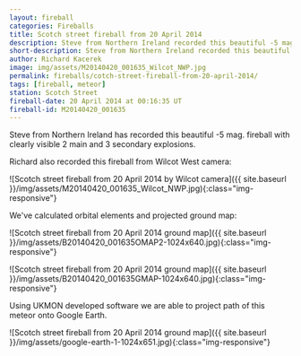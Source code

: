 ```yaml
---
layout: fireball
categories: Fireballs
title: Scotch street fireball from 20 April 2014
description: Steve from Northern Ireland recorded this beautiful -5 mag fireball with clearly visible 2 main and 3 secondary explosions
short-description: Steve from Northern Ireland recorded this beautiful -5 mag fireball with explosions
author: Richard Kacerek
image: img/assets/M20140420_001635_Wilcot_NWP.jpg
permalink: fireballs/cotch-street-fireball-from-20-april-2014/
tags: [fireball, meteor]
station: Scotch Street
fireball-date: 20 April 2014 at 00:16:35 UT
fireball-id: M20140420_001635
---
```


Steve from Northern Ireland has recorded this beautiful -5 mag. fireball with clearly visible 2 main and 3 secondary explosions.

Richard also recorded this fireball from Wilcot West camera:

![Scotch street fireball from 20 April 2014 by Wilcot camera]({{ site.baseurl }}/img/assets/M20140420_001635_Wilcot_NWP.jpg){:class="img-responsive"}

We've calculated orbital elements and projected ground map:

![Scotch street fireball from 20 April 2014 ground map]({{ site.baseurl }}/img/assets/B20140420_001635OMAP2-1024x640.jpg){:class="img-responsive"}

![Scotch street fireball from 20 April 2014 ground map]({{ site.baseurl }}/img/assets/B20140420_001635GMAP-1024x640.jpg){:class="img-responsive"}

Using UKMON developed software we are able to project path of this meteor onto Google Earth.

![Scotch street fireball from 20 April 2014 ground map]({{ site.baseurl }}/img/assets/google-earth-1-1024x651.jpg){:class="img-responsive"}
